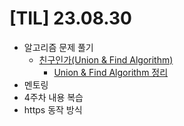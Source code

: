 # [TIL] 23.08.30

* 알고리즘 문제 풀기
    * [친구인가(Union & Find Algorithm)](../java_algorithm/inflearn_algorithm_lecture/src/greedy/친구인가/UnionFindAlgorithm.java)
      * [Union & Find Algorithm 정리](../java_algorithm/inflearn_algorithm_lecture/union_find_algorithm.md)
* 멘토링
* 4주차 내용 복습
* https 동작 방식
